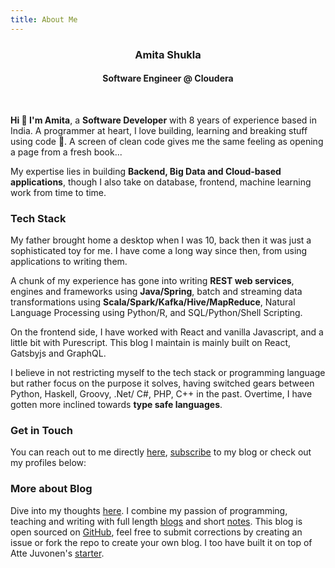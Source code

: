 ```yaml
---
title: About Me
---
```

<re-img src="avatar-large.jpg" hovereffect=true></re-img>

<h3> <div style="text-align:center">Amita Shukla</div> </h3>
<h4> <div style="text-align:center"><strong>Software Engineer @ Cloudera</strong></div> </h4>

<br />

__Hi :wave: I'm Amita__, a __Software Developer__ with 8 years of experience based in India. A programmer at heart, I love building, learning and breaking stuff using code :grimacing:. A screen of clean code gives me the same feeling as opening a page from a fresh book... 

My expertise lies in building __Backend, Big Data and Cloud-based applications__, though I also take on database, frontend, machine learning work from time to time. 

### Tech Stack
My father brought home a desktop when I was 10, back then it was just a sophisticated toy for me. I have come a long way since then, from using applications to writing them. 

A chunk of my experience has gone into writing __REST web services__, engines and frameworks using __Java/Spring__, batch and streaming data transformations using __Scala/Spark/Kafka/Hive/MapReduce__, Natural Language Processing using Python/R, and SQL/Python/Shell Scripting. 

On the frontend side, I have worked with React and vanilla Javascript, and a little bit with Purescript. This blog I maintain is mainly built on React, Gatsbyjs and GraphQL. 

I believe in not restricting myself to the tech stack or programming language but rather focus on the purpose it solves, having switched gears between Python, Haskell, Groovy, .Net/ C#, PHP, C++ in the past. Overtime, I have gotten more inclined towards __type safe languages__.

### Get in Touch
You can reach out to me directly [here](https://amitashukla.in/contact), [subscribe](https://amitashukla.in/follow) to my blog or check out my profiles below:

<re-icons></re-icons>

### More about Blog
Dive into my thoughts [here](https://amitashukla.in/blog). I combine my passion of programming, teaching and writing with full length [blogs](https://amitashukla.in/blog/) and short [notes](https://amitashukla.in/notes/). This blog is open sourced on [GitHub](https://github.com/amita-shukla/blog-1), feel free to submit corrections by creating an issue or fork the repo to create your own blog. I too have built it on top of Atte Juvonen's [starter](https://github.com/baobabKoodaa).
